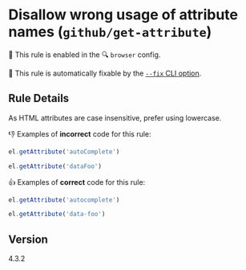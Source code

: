 # Disallow wrong usage of attribute names (`github/get-attribute`)

💼 This rule is enabled in the 🔍 `browser` config.

🔧 This rule is automatically fixable by the [`--fix` CLI option](https://eslint.org/docs/latest/user-guide/command-line-interface#--fix).

<!-- end auto-generated rule header -->

## Rule Details

As HTML attributes are case insensitive, prefer using lowercase.

👎 Examples of **incorrect** code for this rule:

```js
el.getAttribute('autoComplete')
```

```js
el.getAttribute('dataFoo')
```

👍 Examples of **correct** code for this rule:

```js
el.getAttribute('autocomplete')
```

```js
el.getAttribute('data-foo')
```

## Version

4.3.2
